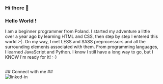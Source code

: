 ### Hi there 👋

### Hello World !
I am a beginner programmer from Poland. I started my adventure a little over a year ago by learning HTML and CSS, then step by step I entered this world :-). On my way, I met LESS and SASS preprocessors and all the surrounding elements associated with them. From programming languages, I learned JavaScript and Python. I know I still have a long way to go, but I KNOW I'm ready for it! :-)

<br>## Connect with me ##<br> [<img align="left" alt="linked-in" src="https://img.shields.io/badge/linkedin-%230077B5.svg?&style=for-the-badge&logo=linkedin&logoColor=white" />](https://www.linkedin.com/in/konrad-kucharski-3b2477109/)<br>


